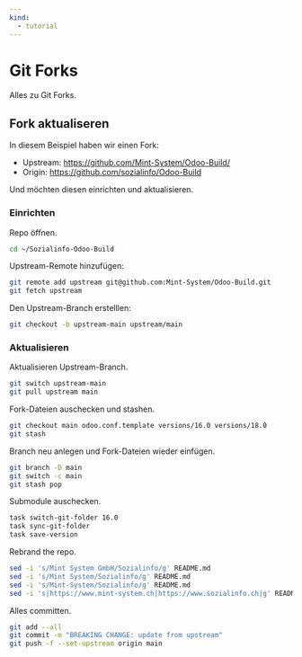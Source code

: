 ```yaml
---
kind:
  - tutorial
---
```


# Git Forks

Alles zu Git Forks.

## Fork aktualiseren

In diesem Beispiel haben wir einen Fork:

* Upstream: https://github.com/Mint-System/Odoo-Build/
* Origin: https://github.com/sozialinfo/Odoo-Build

Und möchten diesen einrichten und aktualisieren.

### Einrichten

Repo öffnen.

```bash
cd ~/Sozialinfo-Odoo-Build
```

Upstream-Remote hinzufügen:

```bash
git remote add upstream git@github.com:Mint-System/Odoo-Build.git
git fetch upstream
```

Den Upstream-Branch erstelllen:

```bash
git checkout -b upstream-main upstream/main
```

### Aktualisieren

Aktualisieren Upstream-Branch.

```bash
git switch upstream-main
git pull upstream main
```

Fork-Dateien auschecken und stashen.

```bash
git checkout main odoo.conf.template versions/16.0 versions/18.0
git stash
```

Branch neu anlegen und Fork-Dateien wieder einfügen. 

```bash
git branch -D main
git switch -c main
git stash pop
```

Submodule auschecken.

```bash
task switch-git-folder 16.0
task sync-git-folder
task save-version
```

Rebrand the repo.

```bash
sed -i 's/Mint System GmbH/Sozialinfo/g' README.md
sed -i 's/Mint System/Sozialinfo/g' README.md
sed -i 's/Mint-System/Sozialinfo/g' README.md
sed -i 's|https://www.mint-system.ch|https://www.sozialinfo.ch|g' README.md
```

Alles committen.

```bash
git add --all
git commit -m "BREAKING CHANGE: update from upstream"
git push -f --set-upstream origin main
```
